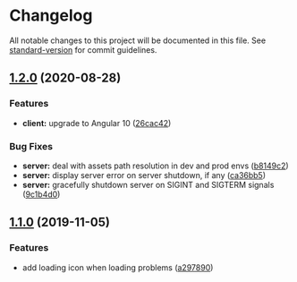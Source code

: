 # Changelog

All notable changes to this project will be documented in this file. See [standard-version](https://github.com/conventional-changelog/standard-version) for commit guidelines.

## [1.2.0](https://github.com/LoicViennois/Project-Euler-Solver/compare/v1.1.0...v1.2.0) (2020-08-28)


### Features

* **client:** upgrade to Angular 10 ([26cac42](https://github.com/LoicViennois/Project-Euler-Solver/commit/26cac429221aa21c4ead638ff3cb779b9b3944fa))


### Bug Fixes

* **server:** deal with assets path resolution in dev and prod envs ([b8149c2](https://github.com/LoicViennois/Project-Euler-Solver/commit/b8149c2af965bfaabd59dee44d2868191d43ae75))
* **server:** display server error on server shutdown, if any ([ca36bb5](https://github.com/LoicViennois/Project-Euler-Solver/commit/ca36bb552782091251b3416b803dfcfb2808bd81))
* **server:** gracefully shutdown server on SIGINT and SIGTERM signals ([9c1b4d0](https://github.com/LoicViennois/Project-Euler-Solver/commit/9c1b4d09fb35c68f4792959608240d7091845a04))

## [1.1.0](https://github.com/LoicViennois/Project-Euler-Solver/compare/v1.0.0...v1.1.0) (2019-11-05)


### Features

* add loading icon when loading problems ([a297890](https://github.com/LoicViennois/Project-Euler-Solver/commit/a2978906764ad45a129c39ca0ce898ebefa25680))
